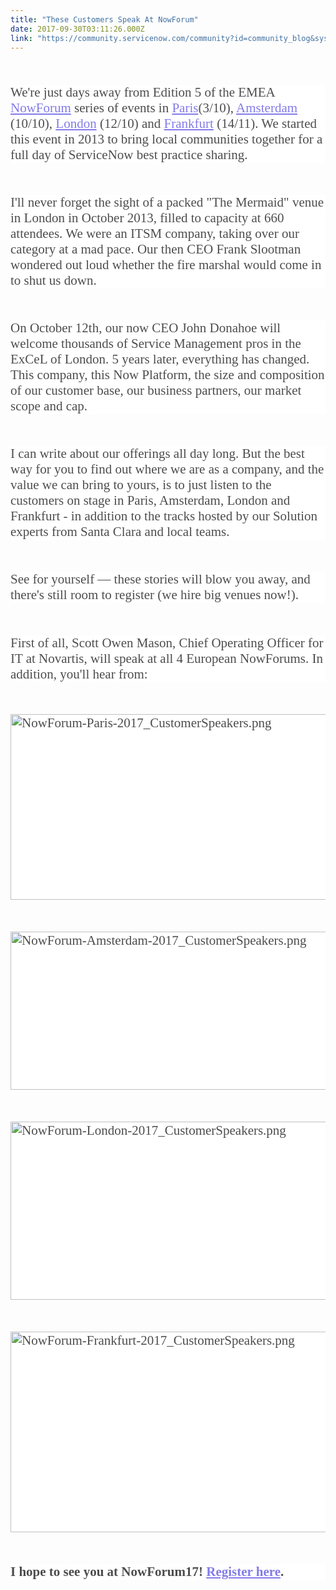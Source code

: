 ```yaml
---
title: "These Customers Speak At NowForum"
date: 2017-09-30T03:11:26.000Z
link: "https://community.servicenow.com/community?id=community_blog&sys_id=b23eee6ddbd0dbc01dcaf3231f961955"
---
```

<p style="font-family: 'Source Serif Pro', serif; margin-top: 3.2rem; margin-bottom: 3.2rem; font-size: 21px; background: 0 0 #ffffff; color: rgba(0, 0, 0, 0.7);">We're just days away from Edition 5 of the EMEA <a title="ww.servicenow.com/nowforum.html" href="https://www.servicenow.com/nowforum.html" rel="nofollow noopener" style="background: 0 0 transparent; color: #827be9;" target="_blank">NowForum</a> series of events in <a title="ww.servicenow.fr/nowforum-paris/agenda.html" href="https://www.servicenow.fr/nowforum-paris/agenda.html" rel="nofollow noopener" style="background: 0 0 transparent; color: #827be9;" target="_blank">Paris</a>(3/10), <a title="ww.servicenow.nl/nowforum-amsterdam/agenda.html" href="https://www.servicenow.nl/nowforum-amsterdam/agenda.html" rel="nofollow noopener" style="background: 0 0 transparent; color: #827be9;" target="_blank">Amsterdam</a> (10/10), <a title="ww.servicenow.nl/nowforum-london/agenda.html" href="https://www.servicenow.nl/nowforum-london/agenda.html" rel="nofollow noopener" style="background: 0 0 transparent; color: #827be9;" target="_blank">London</a> (12/10) and <a title="ww.servicenow.de/nowforum-frankfurt/agenda.html" href="https://www.servicenow.de/nowforum-frankfurt/agenda.html" rel="nofollow noopener" style="background: 0 0 transparent; color: #827be9;" target="_blank">Frankfurt</a> (14/11). We started this event in 2013 to bring local communities together for a full day of ServiceNow best practice sharing.</p><p style="font-family: 'Source Serif Pro', serif; margin-top: 3.2rem; margin-bottom: 3.2rem; font-size: 21px; background: 0 0 #ffffff; color: rgba(0, 0, 0, 0.7);">I'll never forget the sight of a packed "The Mermaid" venue in London in October 2013, filled to capacity at 660 attendees. We were an ITSM company, taking over our category at a mad pace. Our then CEO Frank Slootman wondered out loud whether the fire marshal would come in to shut us down.</p><p style="font-family: 'Source Serif Pro', serif; margin-top: 3.2rem; margin-bottom: 3.2rem; font-size: 21px; background: 0 0 #ffffff; color: rgba(0, 0, 0, 0.7);">On October 12th, our now CEO John Donahoe will welcome thousands of Service Management pros in the ExCeL of London. 5 years later, everything has changed. This company, this Now Platform, the size and composition of our customer base, our business partners, our market scope and cap.</p><p style="font-family: 'Source Serif Pro', serif; margin-top: 3.2rem; margin-bottom: 3.2rem; font-size: 21px; background: 0 0 #ffffff; color: rgba(0, 0, 0, 0.7);">I can write about our offerings all day long. But the best way for you to find out where we are as a company, and the value we can bring to yours, is to just listen to the customers on stage in Paris, Amsterdam, London and Frankfurt - in addition to the tracks hosted by our Solution experts from Santa Clara and local teams.</p><p style="font-family: 'Source Serif Pro', serif; margin-top: 3.2rem; margin-bottom: 3.2rem; font-size: 21px; background: 0 0 #ffffff; color: rgba(0, 0, 0, 0.7);">See for yourself — these stories will blow you away, and there's still room to register (we hire big venues now!).</p><p style="font-family: 'Source Serif Pro', serif; margin-top: 3.2rem; margin-bottom: 3.2rem; font-size: 21px; background: 0 0 #ffffff; color: rgba(0, 0, 0, 0.7);">First of all, Scott Owen Mason, Chief Operating Officer for IT at Novartis, will speak at all 4 European NowForums. In addition, you'll hear from:</p><p style="font-family: 'Source Serif Pro', serif; margin-top: 3.2rem; margin-bottom: 3.2rem; font-size: 21px; background: 0 0 #ffffff; color: rgba(0, 0, 0, 0.7);"><img   alt="NowForum-Paris-2017_CustomerSpeakers.png" class="image-1 jive-image" src="2ff19002dbd05304b322f4621f9619cf.iix" style="width: 620px; height: 297px;"/></p><p style="font-family: 'Source Serif Pro', serif; margin-top: 3.2rem; margin-bottom: 3.2rem; font-size: 21px; background: 0 0 #ffffff; color: rgba(0, 0, 0, 0.7);"><img   alt="NowForum-Amsterdam-2017_CustomerSpeakers.png" class="image-2 jive-image" src="6a7533bddbd8df04e9737a9e0f961986.iix" style="width: 620px; height: 253px;"/></p><p style="font-family: 'Source Serif Pro', serif; margin-top: 3.2rem; margin-bottom: 3.2rem; font-size: 21px; background: 0 0 #ffffff; color: rgba(0, 0, 0, 0.7);"><img   alt="NowForum-London-2017_CustomerSpeakers.png" class="image-3 jive-image" src="c49021cadb1c130468c1fb651f961903.iix" style="width: 620px; height: 285px;"/></p><p style="font-family: 'Source Serif Pro', serif; margin-top: 3.2rem; margin-bottom: 3.2rem; font-size: 21px; background: 0 0 #ffffff; color: rgba(0, 0, 0, 0.7);"><img   alt="NowForum-Frankfurt-2017_CustomerSpeakers.png" class="image-4 jive-image" src="9c18b8cadbdcd704ed6af3231f9619a0.iix" style="width: 620px; height: 321px;"/></p><p style="font-family: 'Source Serif Pro', serif; margin-top: 3.2rem; margin-bottom: 3.2rem; font-size: 21px; background: 0 0 #ffffff; color: rgba(0, 0, 0, 0.7);"><span style="font-size: 21px; background: 0 0 #ffffff; font-weight: bold; color: rgba(0, 0, 0, 0.7); font-family: 'Source Serif Pro', serif;">I hope to see you at NowForum17! </span><a href="https://www.servicenow.com/nowforum.html" rel="nofollow noopener" style="font-size: 21px; background: 0 0 #ffffff; color: #827be9; font-family: 'Source Serif Pro', serif;" target="_blank"><span style="font-weight: bold;">Register here</span></a><span style="font-size: 21px; background: 0 0 #ffffff; font-weight: bold; color: rgba(0, 0, 0, 0.7); font-family: 'Source Serif Pro', serif;">.</span></p>